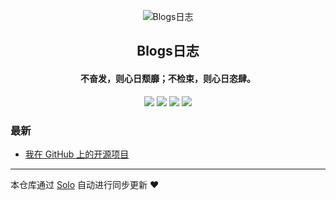 <p align="center"><img alt="Blogs日志" src="https://static.b3log.org/images/brand/solo-32.png"></p><h2 align="center">
Blogs日志
</h2>

<h4 align="center">不奋发，则心日颓靡；不检束，则心日恣肆。</h4>
<p align="center"><a title="Blogs日志" target="_blank" href="https://github.com/zilvzhong/solo-blog"><img src="https://img.shields.io/github/last-commit/zilvzhong/solo-blog.svg?style=flat-square&color=FF9900"></a>
<a title="GitHub repo size in bytes" target="_blank" href="https://github.com/zilvzhong/solo-blog"><img src="https://img.shields.io/github/repo-size/zilvzhong/solo-blog.svg?style=flat-square"></a>
<a title="Solo Version" target="_blank" href="https://github.com/b3log/solo/releases"><img src="https://img.shields.io/badge/solo-3.6.4-f1e05a.svg?style=flat-square&color=blueviolet"></a>
<a title="Hits" target="_blank" href="https://github.com/b3log/hits"><img src="https://hits.b3log.org/zilvzhong/solo-blog.svg"></a></p>

### 最新

* [我在 GitHub 上的开源项目](http://e.ippw.pw/my-github-repos)



---

本仓库通过 [Solo](https://github.com/b3log/solo) 自动进行同步更新 ❤️ 